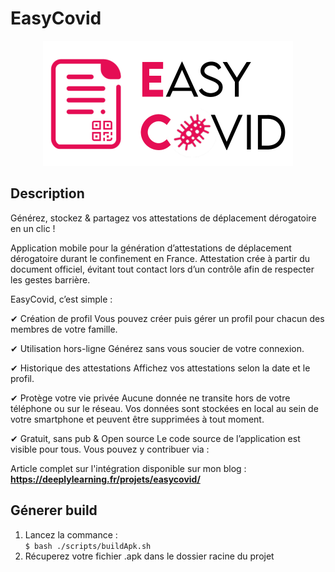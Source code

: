 # EasyCovid
<div style="text-align:center">
    <img src="./hs/icon_template.png" width="400"/>
</div>

## Description

Générez, stockez & partagez vos attestations de déplacement dérogatoire en un clic !
  
Application mobile pour la génération d’attestations de déplacement dérogatoire durant le confinement en France. Attestation crée à partir du document officiel, évitant tout contact lors d’un contrôle afin de respecter les gestes barrière.  

EasyCovid, c’est simple :

✔ Création de profil
Vous pouvez créer puis gérer un profil pour chacun des membres de votre famille.

✔ Utilisation hors-ligne
Générez sans vous soucier de votre connexion.

✔ Historique des attestations
Affichez vos attestations selon la date et le profil.

✔ Protège votre vie privée
Aucune donnée ne transite hors de votre téléphone ou sur le réseau. Vos données sont stockées en local au sein de votre smartphone et peuvent être supprimées à tout moment.

✔ Gratuit, sans pub & Open source
Le code source de l’application est visible pour tous. Vous pouvez y contribuer via : 


Article complet sur l'intégration disponible sur mon blog :
**https://deeplylearning.fr/projets/easycovid/**

## Génerer build 
1. Lancez la commance :  
`$ bash ./scripts/buildApk.sh`
2. Récuperez votre fichier .apk dans le dossier racine du projet


